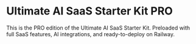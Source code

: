 # Ultimate AI SaaS Starter Kit PRO

This is the PRO edition of the Ultimate AI SaaS Starter Kit.
Preloaded with full SaaS features, AI integrations, and ready-to-deploy on Railway.
